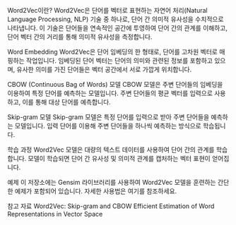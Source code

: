 Word2Vec이란?
Word2Vec은 단어를 벡터로 표현하는 자연어 처리(Natural Language Processing, NLP) 기술 중 하나로, 단어 간 의미적 유사성을 수치적으로 나타냅니다. 이 기술은 단어들을 연속적인 공간에 투영하여 단어 간의 관계를 이해하고, 단어 벡터 간의 거리를 통해 의미적 유사성을 측정합니다.

Word Embedding
Word2Vec은 단어 임베딩의 한 형태로, 단어를 고차원 벡터로 매핑하는 작업입니다. 임베딩된 단어 벡터는 단어의 의미와 관련된 정보를 포함하고 있으며, 유사한 의미를 가진 단어들은 벡터 공간에서 서로 가깝게 위치합니다.

CBOW (Continuous Bag of Words) 모델
CBOW 모델은 주변 단어들의 임베딩을 이용하여 특정 단어를 예측하는 모델입니다. 주변 단어들의 평균 벡터를 입력으로 사용하고, 이를 통해 대상 단어를 예측합니다.

Skip-gram 모델
Skip-gram 모델은 특정 단어를 입력으로 받아 주변 단어들을 예측하는 모델입니다. 입력 단어를 이용해 주변 단어들을 하나씩 예측하는 방식으로 학습됩니다.

학습 과정
Word2Vec 모델은 대량의 텍스트 데이터를 사용하여 단어 간의 관계를 학습합니다. 모델이 학습되면 단어 간 유사성 및 의미적 관계를 캡처하는 벡터 표현이 얻어집니다.

예제
이 저장소에는 Gensim 라이브러리를 사용하여 Word2Vec 모델을 훈련하는 간단한 예제가 포함되어 있습니다. 자세한 사용법은 여기를 참조하세요.

참고 자료
Word2Vec: Skip-gram and CBOW
Efficient Estimation of Word Representations in Vector Space
